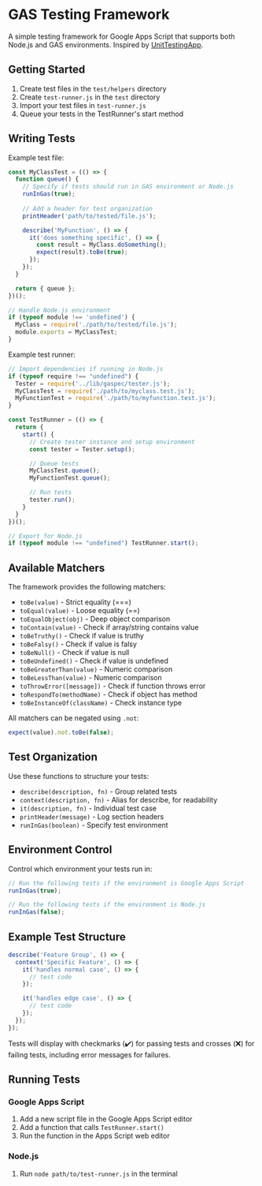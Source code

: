 # GAS Testing Framework

A simple testing framework for Google Apps Script that supports both Node.js and GAS environments. Inspired by [UnitTestingApp](https://github.com/WildH0g/UnitTestingApp).

## Getting Started

1. Create test files in the `test/helpers` directory
2. Create `test-runner.js` in the `test` directory
3. Import your test files in `test-runner.js`
4. Queue your tests in the TestRunner's start method

## Writing Tests

Example test file:
```javascript
const MyClassTest = (() => {
  function queue() {
    // Specify if tests should run in GAS environment or Node.js
    runInGas(true);
    
    // Add a header for test organization
    printHeader('path/to/tested/file.js');

    describe('MyFunction', () => {
      it('does something specific', () => {
        const result = MyClass.doSomething();
        expect(result).toBe(true);
      });
    });
  }

  return { queue };
})();

// Handle Node.js environment
if (typeof module !== 'undefined') {
  MyClass = require('./path/to/tested/file.js');
  module.exports = MyClassTest;
}
```

Example test runner:
```javascript
// Import dependencies if running in Node.js
if (typeof require !== "undefined") {
  Tester = require('../lib/gaspec/tester.js');
  MyClassTest = require('./path/to/myclass.test.js');
  MyFunctionTest = require('./path/to/myfunction.test.js');
}

const TestRunner = (() => {
  return {
    start() {
      // Create tester instance and setup environment
      const tester = Tester.setup();

      // Queue tests
      MyClassTest.queue();
      MyFunctionTest.queue();

      // Run tests
      tester.run();
    }
  }
})();

// Export for Node.js
if (typeof module !== "undefined") TestRunner.start();
```

## Available Matchers

The framework provides the following matchers:

- `toBe(value)` - Strict equality (===)
- `toEqual(value)` - Loose equality (==)
- `toEqualObject(obj)` - Deep object comparison
- `toContain(value)` - Check if array/string contains value
- `toBeTruthy()` - Check if value is truthy
- `toBeFalsy()` - Check if value is falsy
- `toBeNull()` - Check if value is null
- `toBeUndefined()` - Check if value is undefined
- `toBeGreaterThan(value)` - Numeric comparison
- `toBeLessThan(value)` - Numeric comparison
- `toThrowError([message])` - Check if function throws error
- `toRespondTo(methodName)` - Check if object has method
- `toBeInstanceOf(className)` - Check instance type

All matchers can be negated using `.not`:
```javascript
expect(value).not.toBe(false);
```

## Test Organization

Use these functions to structure your tests:

- `describe(description, fn)` - Group related tests
- `context(description, fn)` - Alias for describe, for readability
- `it(description, fn)` - Individual test case
- `printHeader(message)` - Log section headers
- `runInGas(boolean)` - Specify test environment

## Environment Control

Control which environment your tests run in:

```javascript
// Run the following tests if the environment is Google Apps Script
runInGas(true);

// Run the following tests if the environment is Node.js
runInGas(false);
```

## Example Test Structure

```javascript
describe('Feature Group', () => {
  context('Specific Feature', () => {
    it('handles normal case', () => {
      // test code
    });

    it('handles edge case', () => {
      // test code
    });
  });
});
```

Tests will display with checkmarks (✔️) for passing tests and crosses (❌) for failing tests, including error messages for failures.

## Running Tests

### Google Apps Script

1. Add a new script file in the Google Apps Script editor
2. Add a function that calls `TestRunner.start()`
3. Run the function in the Apps Script web editor

### Node.js

1. Run `node path/to/test-runner.js` in the terminal
